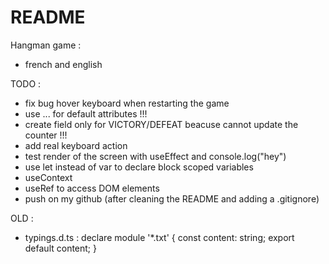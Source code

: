 # README

Hangman game :
* french and english

TODO :
* fix bug hover keyboard when restarting the game
* use ... for default attributes !!!
* create field only for VICTORY/DEFEAT beacuse cannot update the counter !!!
* add real keyboard action
* test render of the screen with useEffect and console.log("hey")
* use let instead of var to declare block scoped variables
* useContext
* useRef to access DOM elements
* push on my github (after cleaning the README and adding a .gitignore)

OLD :
* typings.d.ts :
declare module '*.txt' {
    const content: string;
    export default content;
  }
